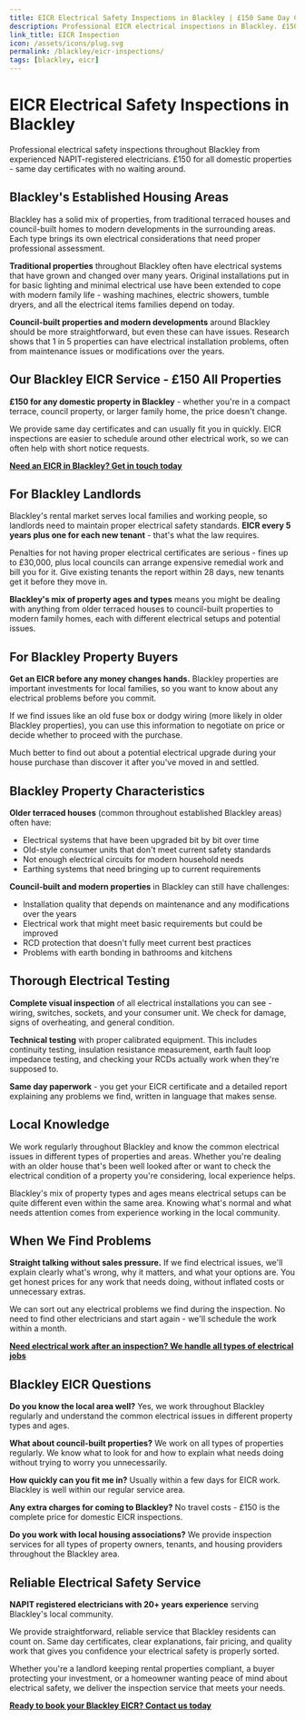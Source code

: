 ```yaml
---
title: EICR Electrical Safety Inspections in Blackley | £150 Same Day Certificate
description: Professional EICR electrical inspections in Blackley. £150 all domestic properties, same day certificates. NAPIT registered, 20+ years experience. Local electrical safety experts.
link_title: EICR Inspection
icon: /assets/icons/plug.svg
permalink: /blackley/eicr-inspections/
tags: [blackley, eicr]
---
```


# EICR Electrical Safety Inspections in Blackley

Professional electrical safety inspections throughout Blackley from experienced NAPIT-registered electricians. £150 for all domestic properties - same day certificates with no waiting around.

## Blackley's Established Housing Areas

Blackley has a solid mix of properties, from traditional terraced houses and council-built homes to modern developments in the surrounding areas. Each type brings its own electrical considerations that need proper professional assessment.

**Traditional properties** throughout Blackley often have electrical systems that have grown and changed over many years. Original installations put in for basic lighting and minimal electrical use have been extended to cope with modern family life - washing machines, electric showers, tumble dryers, and all the electrical items families depend on today.

**Council-built properties and modern developments** around Blackley should be more straightforward, but even these can have issues. Research shows that 1 in 5 properties can have electrical installation problems, often from maintenance issues or modifications over the years.

## Our Blackley EICR Service - £150 All Properties

**£150 for any domestic property in Blackley** - whether you're in a compact terrace, council property, or larger family home, the price doesn't change.

We provide same day certificates and can usually fit you in quickly. EICR inspections are easier to schedule around other electrical work, so we can often help with short notice requests.

**[Need an EICR in Blackley? Get in touch today](/contact/)**

## For Blackley Landlords

Blackley's rental market serves local families and working people, so landlords need to maintain proper electrical safety standards. **EICR every 5 years plus one for each new tenant** - that's what the law requires.

Penalties for not having proper electrical certificates are serious - fines up to £30,000, plus local councils can arrange expensive remedial work and bill you for it. Give existing tenants the report within 28 days, new tenants get it before they move in.

**Blackley's mix of property ages and types** means you might be dealing with anything from older terraced houses to council-built properties to modern family homes, each with different electrical setups and potential issues.

## For Blackley Property Buyers

**Get an EICR before any money changes hands.** Blackley properties are important investments for local families, so you want to know about any electrical problems before you commit.

If we find issues like an old fuse box or dodgy wiring (more likely in older Blackley properties), you can use this information to negotiate on price or decide whether to proceed with the purchase.

Much better to find out about a potential electrical upgrade during your house purchase than discover it after you've moved in and settled.

## Blackley Property Characteristics

**Older terraced houses** (common throughout established Blackley areas) often have:
- Electrical systems that have been upgraded bit by bit over time
- Old-style consumer units that don't meet current safety standards
- Not enough electrical circuits for modern household needs
- Earthing systems that need bringing up to current requirements

**Council-built and modern properties** in Blackley can still have challenges:
- Installation quality that depends on maintenance and any modifications over the years
- Electrical work that might meet basic requirements but could be improved
- RCD protection that doesn't fully meet current best practices
- Problems with earth bonding in bathrooms and kitchens

## Thorough Electrical Testing

**Complete visual inspection** of all electrical installations you can see - wiring, switches, sockets, and your consumer unit. We check for damage, signs of overheating, and general condition.

**Technical testing** with proper calibrated equipment. This includes continuity testing, insulation resistance measurement, earth fault loop impedance testing, and checking your RCDs actually work when they're supposed to.

**Same day paperwork** - you get your EICR certificate and a detailed report explaining any problems we find, written in language that makes sense.

## Local Knowledge

We work regularly throughout Blackley and know the common electrical issues in different types of properties and areas. Whether you're dealing with an older house that's been well looked after or want to check the electrical condition of a property you're considering, local experience helps.

Blackley's mix of property types and ages means electrical setups can be quite different even within the same area. Knowing what's normal and what needs attention comes from experience working in the local community.

## When We Find Problems

**Straight talking without sales pressure.** If we find electrical issues, we'll explain clearly what's wrong, why it matters, and what your options are. You get honest prices for any work that needs doing, without inflated costs or unnecessary extras.

We can sort out any electrical problems we find during the inspection. No need to find other electricians and start again - we'll schedule the work within a month.

**[Need electrical work after an inspection? We handle all types of electrical jobs](/services/)**

## Blackley EICR Questions

**Do you know the local area well?** Yes, we work throughout Blackley regularly and understand the common electrical issues in different property types and ages.

**What about council-built properties?** We work on all types of properties regularly. We know what to look for and how to explain what needs doing without trying to worry you unnecessarily.

**How quickly can you fit me in?** Usually within a few days for EICR work. Blackley is well within our regular service area.

**Any extra charges for coming to Blackley?** No travel costs - £150 is the complete price for domestic EICR inspections.

**Do you work with local housing associations?** We provide inspection services for all types of property owners, tenants, and housing providers throughout the Blackley area.

## Reliable Electrical Safety Service

**NAPIT registered electricians with 20+ years experience** serving Blackley's local community.

We provide straightforward, reliable service that Blackley residents can count on. Same day certificates, clear explanations, fair pricing, and quality work that gives you confidence your electrical safety is properly sorted.

Whether you're a landlord keeping rental properties compliant, a buyer protecting your investment, or a homeowner wanting peace of mind about electrical safety, we deliver the inspection service that meets your needs.

**[Ready to book your Blackley EICR? Contact us today](/contact/)**